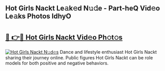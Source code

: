 ## Hot Girls Nackt Le𝚊k𝚎d N𝚞𝚍e - Part-heQ Vid𝚎o Le𝚊ks Photos ldhyO

# <h2><a href="http://fb3xk1.evod.top/?m=Hot+Girls+Nackt">🔗 👉🔴 Hot Girls Nackt Vid𝚎o Ph𝚘t𝚘s</a></h2>

[![Hot Girls Nackt N𝚞d𝚎s](https://i.imgur.com/8V9OHl7.gif)](http://fb3xk1.evod.top/?m=Hot+Girls+Nackt)
Dance and lifestyle enthusiast Hot Girls Nackt sharing their journey online. Public figures Hot Girls Nackt can be role models for both positive and negative behaviors. 
